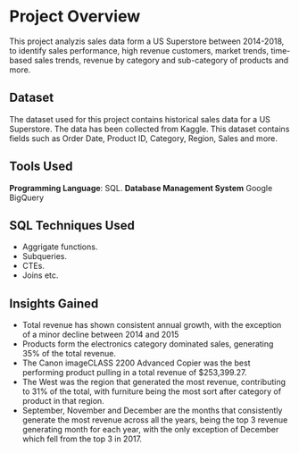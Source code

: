 # Project Overview 
This project analyzis sales data form a US Superstore between 2014-2018, to identify sales performance, high revenue customers, market trends, time-based sales trends, revenue by category and sub-category of products and more.

## Dataset
The dataset used for this project contains historical sales data for a US Superstore. The data has been collected from Kaggle. This dataset contains fields such as Order Date, Product ID, Category, Region, Sales and more.

## Tools Used
**Programming Language**: SQL.
**Database Management System** Google BigQuery

## SQL Techniques Used
- Aggrigate functions.
- Subqueries.
- CTEs.
- Joins etc.

## Insights Gained
- Total revenue has shown consistent annual growth, with the exception of a minor decline between 2014 and 2015
- Products form the electronics category dominated sales, generating 35% of the total revenue.
- The Canon imageCLASS 2200 Advanced Copier was the best performing product pulling in a total revenue of $253,399.27.
- The West was the region that generated the most revenue, contributing to 31% of the total, with furniture being the most sort after category of product in that region.
- September, November and December are the months that consistently generate the most revenue across all the years, being the top 3 revenue generating month for each year, with the only   exception of December which fell from the top 3 in 2017.

